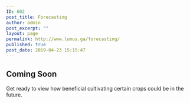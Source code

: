 ```yaml
---
ID: 602
post_title: Forecasting
author: admin
post_excerpt: ""
layout: page
permalink: http://www.lumus.ga/forecasting/
published: true
post_date: 2019-04-23 15:15:47
---
```

<h2>Coming Soon</h2>		
		<p>Get ready to view how beneficial cultivating certain crops could be in the future.</p>